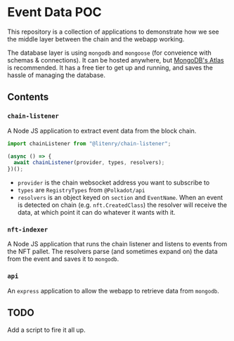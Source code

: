 # Event Data POC

This repository is a collection of applications to demonstrate how we see the middle layer between the chain and the webapp working.

The database layer is using `mongodb` and `mongoose` (for conveience with schemas & connections). It can be hosted anywhere, but [MongoDB's Atlas](https://www.mongodb.com/cloud/atlas) is recommended. It has a free tier to get up and running, and saves the hassle of managing the database.

## Contents

### `chain-listener`

A Node JS application to extract event data from the block chain.

```js
import chainListener from "@litenry/chain-listener";

(async () => {
  await chainListener(provider, types, resolvers);
})();
```

- `provider` is the chain websocket address you want to subscribe to
- `types` are `RegistryTypes` from `@Polkadot/api`
- `resolvers` is an object keyed on `section` and `EventName`. When an event is detected on chain (e.g. `nft.CreatedClass`) the resolver will receive the data, at which point it can do whatever it wants with it.

### `nft-indexer`

A Node JS application that runs the chain listener and listens to events from the NFT pallet. The resolvers parse (and sometimes expand on) the data from the event and saves it to `mongodb`.

### `api`

An `express` application to allow the webapp to retrieve data from `mongodb`.

## TODO

Add a script to fire it all up.
